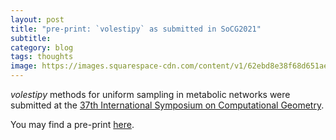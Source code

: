 ```yaml
---
layout: post
title: "pre-print: `volestipy` as submitted in SoCG2021"
subtitle: 
category: blog
tags: thoughts
image: https://images.squarespace-cdn.com/content/v1/62ebd8e38f68d651ae7892a2/9def1f60-daba-4ff6-838f-ea9bcfc7ee6d/PyData_logo.png?format=1500w
---
```




*volestipy* methods for uniform sampling in metabolic networks were submitted at the [37th International Symposium on Computational Geometry](https://cse.buffalo.edu/socg21/socg.html).


You may find a pre-print [here](https://hal.inria.fr/hal-03047049/document). 

